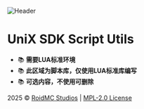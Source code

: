 ![Header](https://capsule-render.vercel.app/api?type=Waving&color=timeGradient&height=200&animation=fadeIn&section=header&text=UniX%20SDK&fontSize=65)

# UniX SDK Script Utils

- 📚 **需要LUA标准环境**
- 📚 **此区域为脚本库，仅使用LUA标准库编写**
- 📚 **可选内容，不使用可删除**

2025 © [RoidMC Studios](https://www.roidmc.com) | [MPL-2.0 License](/LICENSE)
